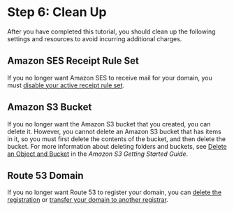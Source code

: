 # Step 6: Clean Up<a name="receiving-email-getting-started-clean"></a>

After you have completed this tutorial, you should clean up the following settings and resources to avoid incurring additional charges\.

## Amazon SES Receipt Rule Set<a name="receiving-email-getting-started-clean-ses"></a>

If you no longer want Amazon SES to receive mail for your domain, you must [disable your active receipt rule set](receiving-email-managing-receipt-rule-sets.md#receiving-email-managing-receipt-rule-sets-enable-disable)\.

## Amazon S3 Bucket<a name="receiving-email-getting-started-clean-s3"></a>

If you no longer want the Amazon S3 bucket that you created, you can delete it\. However, you cannot delete an Amazon S3 bucket that has items in it, so you must first delete the contents of the bucket, and then delete the bucket\. For more information about deleting folders and buckets, see [Delete an Object and Bucket](http://docs.aws.amazon.com/AmazonS3/latest/gsg/DeletingAnObjectandBucket.html) in the *Amazon S3 Getting Started Guide*\. 

## Route 53 Domain<a name="receiving-email-getting-started-clean-r53"></a>

If you no longer want Route 53 to register your domain, you can [delete the registration](http://docs.aws.amazon.com/Route53/latest/DeveloperGuide/domain-delete.html) or [transfer your domain to another registrar](http://docs.aws.amazon.com/Route53/latest/DeveloperGuide/domain-transfer-from-route-53.html)\.